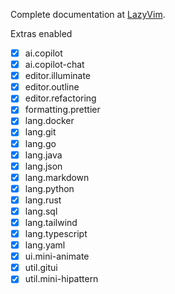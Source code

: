 Complete documentation at [LazyVim](https://github.com/LazyVim/LazyVim).

Extras enabled
- [x] ai.copilot
- [x] ai.copilot-chat
- [x] editor.illuminate
- [x] editor.outline
- [x] editor.refactoring
- [x] formatting.prettier
- [x] lang.docker
- [x] lang.git
- [x] lang.go
- [x] lang.java
- [x] lang.json
- [x] lang.markdown
- [x] lang.python
- [x] lang.rust
- [x] lang.sql
- [x] lang.tailwind
- [x] lang.typescript
- [x] lang.yaml
- [x] ui.mini-animate
- [x] util.gitui
- [x] util.mini-hipattern
